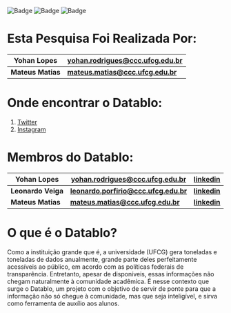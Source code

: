 ![Badge](https://img.shields.io/static/v1?label=yarn&message=v1.22.5&color=13a3bf&style=for-the-badge&logo=yarn) ![Badge](https://img.shields.io/static/v1?label=Chart.js&message=v2.9.4&color=FF6384&style=for-the-badge&logo=chart.js) ![Badge](https://img.shields.io/static/v1?label=react&message=v17.0.1&color=00f7ff&style=for-the-badge&logo=react)


# Esta Pesquisa Foi Realizada Por:
**Yohan Lopes** | **yohan.rodrigues@ccc.ufcg.edu.br**
--- | --- 
**Mateus Matias** | **mateus.matias@ccc.ufcg.edu.br**

# Onde encontrar o Datablo:
1. [Twitter](https://twitter.com/datablo)
2. [Instagram](https://www.instagram.com/datablo/)

# Membros do Datablo:
**Yohan Lopes** | **yohan.rodrigues@ccc.ufcg.edu.br** | **[linkedin](https://www.linkedin.com/in/yoyolops/)**
--- | --- | ---
**Leonardo Veiga** | **leonardo.porfirio@ccc.ufcg.edu.br** | **[linkedin](https://www.linkedin.com/in/leonardo-veiga42/)**
**Mateus Matias** | **mateus.matias@ccc.ufcg.edu.br** | **[linkedin](https://www.linkedin.com/in/ummatias/)**

# O que é o Datablo?
Como a instituição grande que é, a universidade (UFCG) gera toneladas e toneladas de dados anualmente, grande parte deles perfeitamente acessíveis ao público, em acordo com as políticas federais de transparência. Entretanto, apesar de disponíveis, essas informações não chegam naturalmente à comunidade acadêmica. É nesse contexto que surge o Datablo, um projeto com o objetivo de servir de ponte para que a informação não só chegue à comunidade, mas que seja inteligível, e sirva como ferramenta de auxílio aos alunos.

